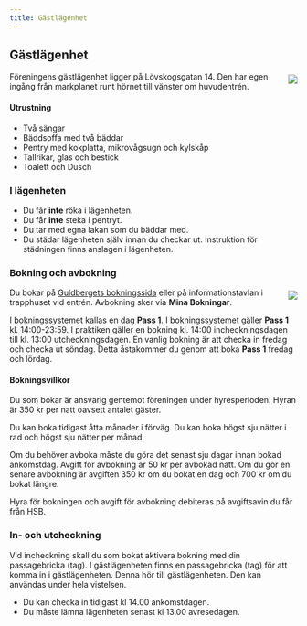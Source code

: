 ```yaml
---
title: Gästlägenhet
---
```

## Gästlägenhet

<img style="float:right; margin:5px 0 5px 15px; max-width: 45%;" src="../user/pages/foton-fran-gaestlaegenheten/gastlagenhet1.jpg">
Föreningens gästlägenhet ligger på Lövskogsgatan 14. Den har egen ingång från markplanet runt hörnet till vänster om huvudentrén.

#### Utrustning
* Två sängar
* Bäddsoffa med två bäddar
* Pentry med kokplatta, mikrovågsugn och kylskåp
* Tallrikar, glas och bestick
* Toalett och Dusch

### I lägenheten
* Du får **inte** röka i lägenheten.
* Du får **inte** steka i pentryt.
* Du tar med egna lakan som du bäddar med.
* Du städar lägenheten själv innan du checkar ut. Instruktion för städningen finns anslagen i lägenheten.

### Bokning och avbokning
<img style="float:right; margin:5px 0 5px 15px; max-width: 45%;" src="../user/pages/foton-fran-gaestlaegenheten/gastlagenhet4.jpg">

Du bokar på [Guldbergets bokningssida](https://bokning.guldberget.se) eller på informationstavlan i trapphuset vid entrén. Avbokning sker via **Mina Bokningar**.

I bokningssystemet kallas en dag **Pass 1**. I bokningssystemet gäller **Pass 1** kl. 14:00-23:59. I praktiken gäller en bokning kl. 14:00 incheckningsdagen till kl. 13:00 utcheckningsdagen. En vanlig bokning är att checka in fredag och checka ut söndag. Detta åstakommer du genom att boka **Pass 1** fredag och lördag.

#### Bokningsvillkor
Du som bokar är ansvarig gentemot föreningen under hyresperioden. Hyran är 350 kr per natt oavsett antalet gäster.

Du kan boka tidigast åtta månader i förväg. Du kan boka högst sju nätter i rad och högst sju nätter per månad. 

Om du behöver avboka måste du göra det senast sju dagar innan bokad ankomstdag. Avgift för avbokning är 50 kr per avbokad natt. Om du gör en senare avbokning är avgiften 350 kr om du bokat en dag och 700 kr om du bokat längre.

Hyra för bokningen och avgift för avbokning debiteras på avgiftsavin du får från HSB.

### In- och utcheckning
Vid incheckning skall du som bokat aktivera bokning med din passagebricka (tag). I gästlägenheten finns en passagebricka (tag) för att komma in i gästlägenheten. Denna hör till gästlägenheten. Den kan användas under hela vistelsen.

* Du kan checka in tidigast kl 14.00 ankomstdagen.
* Du måste lämna lägenheten senast kl 13.00 avresedagen.